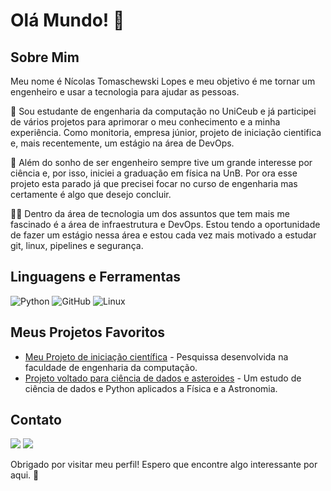 # Olá Mundo! 👋 

## Sobre Mim

Meu nome é Nícolas Tomaschewski Lopes e meu objetivo é me tornar um engenheiro e usar a tecnologia para ajudar as pessoas.

📓 Sou estudante de engenharia da computação no UniCeub e já participei de vários projetos para aprimorar o meu conhecimento e a minha experiência. Como monitoria, empresa júnior, projeto de iniciação cientifica e, mais recentemente, um estágio na área de DevOps.

🧪 Além do sonho de ser engenheiro sempre tive um grande interesse por ciência e, por isso, iniciei a graduação em física na UnB. Por ora esse projeto esta parado já que precisei focar no curso de engenharia mas certamente é algo que desejo concluir.

🧑‍💻 Dentro da área de tecnologia um dos assuntos que tem mais me fascinado é a área de infraestrutura e DevOps. Estou tendo a oportunidade de fazer um estágio nessa área e estou cada vez mais motivado a estudar git, linux, pipelines e segurança.

## Linguagens e Ferramentas

![Python](https://img.shields.io/badge/-Python-3776AB?style=flat-square&logo=python&logoColor=white)
![GitHub](https://img.shields.io/badge/-GitHub-181717?style=flat-square&logo=github&logoColor=white)
![Linux](https://img.shields.io/badge/-Linux-181717?style=flat-square&logo=linux&logoColor=white)

## Meus Projetos Favoritos

- [Meu Projeto de iniciação científica](https://github.com/NicolasTomaschewski/Simulacao-Satelites) - Pesquissa desenvolvida na faculdade de engenharia da computação.
- [Projeto voltado para ciência de dados e asteroides](https://github.com/NicolasTomaschewski/Simulacao-Asteroides) - Um estudo de ciência de dados e Python aplicados a Física e a Astronomia.
<!-- [Projeto DevOps](https://github.com/seu-usuario/projeto-devops) - Descrição do projeto DevOps.-->

## Contato
<!--
- 💼 [LinkedIn](https://www.linkedin.com/in/nicolastomaschewski/)
- ✉️ [Email](mailto:nicolas.tomaschewski@gmail.com)
-->
 <div> 
  <a href = "mailto:nicolas.tomaschewski@gmail.com"><img src="https://img.shields.io/badge/-Gmail-%23333?style=for-the-badge&logo=gmail&logoColor=white" target="_blank"></a>
  <a href="https://www.linkedin.com/in/nicolastomaschewski/" target="_blank"><img src="https://img.shields.io/badge/-LinkedIn-%230077B5?style=for-the-badge&logo=linkedin&logoColor=white" target="_blank"></a> 
</div>

Obrigado por visitar meu perfil! Espero que encontre algo interessante por aqui. 🚀
